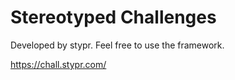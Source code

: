 # Stereotyped Challenges

Developed by stypr. Feel free to use the framework.

https://chall.stypr.com/